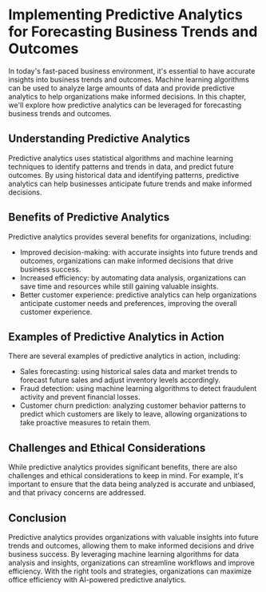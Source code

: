 # Implementing Predictive Analytics for Forecasting Business Trends and Outcomes

In today's fast-paced business environment, it's essential to have accurate insights into business trends and outcomes. Machine learning algorithms can be used to analyze large amounts of data and provide predictive analytics to help organizations make informed decisions. In this chapter, we'll explore how predictive analytics can be leveraged for forecasting business trends and outcomes.

Understanding Predictive Analytics
----------------------------------

Predictive analytics uses statistical algorithms and machine learning techniques to identify patterns and trends in data, and predict future outcomes. By using historical data and identifying patterns, predictive analytics can help businesses anticipate future trends and make informed decisions.

Benefits of Predictive Analytics
--------------------------------

Predictive analytics provides several benefits for organizations, including:

* Improved decision-making: with accurate insights into future trends and outcomes, organizations can make informed decisions that drive business success.
* Increased efficiency: by automating data analysis, organizations can save time and resources while still gaining valuable insights.
* Better customer experience: predictive analytics can help organizations anticipate customer needs and preferences, improving the overall customer experience.

Examples of Predictive Analytics in Action
------------------------------------------

There are several examples of predictive analytics in action, including:

* Sales forecasting: using historical sales data and market trends to forecast future sales and adjust inventory levels accordingly.
* Fraud detection: using machine learning algorithms to detect fraudulent activity and prevent financial losses.
* Customer churn prediction: analyzing customer behavior patterns to predict which customers are likely to leave, allowing organizations to take proactive measures to retain them.

Challenges and Ethical Considerations
-------------------------------------

While predictive analytics provides significant benefits, there are also challenges and ethical considerations to keep in mind. For example, it's important to ensure that the data being analyzed is accurate and unbiased, and that privacy concerns are addressed.

Conclusion
----------

Predictive analytics provides organizations with valuable insights into future trends and outcomes, allowing them to make informed decisions and drive business success. By leveraging machine learning algorithms for data analysis and insights, organizations can streamline workflows and improve efficiency. With the right tools and strategies, organizations can maximize office efficiency with AI-powered predictive analytics.

